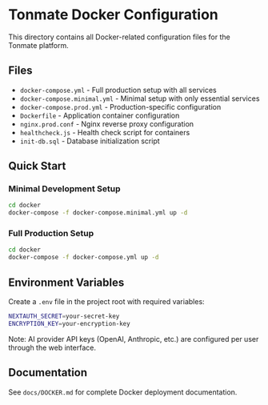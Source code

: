 # Tonmate Docker Configuration

This directory contains all Docker-related configuration files for the Tonmate platform.

## Files

- `docker-compose.yml` - Full production setup with all services
- `docker-compose.minimal.yml` - Minimal setup with only essential services
- `docker-compose.prod.yml` - Production-specific configuration
- `Dockerfile` - Application container configuration
- `nginx.prod.conf` - Nginx reverse proxy configuration
- `healthcheck.js` - Health check script for containers
- `init-db.sql` - Database initialization script

## Quick Start

### Minimal Development Setup
```bash
cd docker
docker-compose -f docker-compose.minimal.yml up -d
```

### Full Production Setup
```bash
cd docker
docker-compose -f docker-compose.yml up -d
```

## Environment Variables

Create a `.env` file in the project root with required variables:

```bash
NEXTAUTH_SECRET=your-secret-key
ENCRYPTION_KEY=your-encryption-key
```

Note: AI provider API keys (OpenAI, Anthropic, etc.) are configured per user through the web interface.

## Documentation

See `docs/DOCKER.md` for complete Docker deployment documentation.
